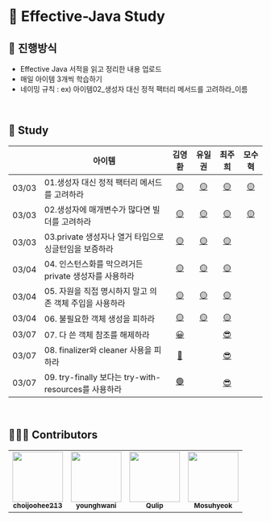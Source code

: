 # 📙 Effective-Java Study 

## 📄 진행방식

- Effective Java 서적을 읽고 정리한 내용 업로드
- 매일 아이템 3개씩 학습하기
- 네이밍 규칙 : ex) 아이템02_생성자 대신 정적 팩터리 메서드를 고려하라_이름

<br>

## 📗 Study

|       | 아이템                                                        | 김영환 | 유일권 | 최주희 | 모수혁 |
| :---- | ----------------------------------------------------------- | :----: | :----: | :----: | :----: |
| 03/03 | 01.생성자 대신 정적 팩터리 메서드를 고려하라          |    [🟡](https://bit.ly/3HOlaKk)    |    [🟡](https://github.com/LuckySF007/EffectiveJavaStudy/blob/8ce64b1a21facddd674003a54ad29f9ccb990d8e/02%EC%9E%A5/%EC%95%84%EC%9D%B4%ED%85%9C01_%EC%83%9D%EC%84%B1%EC%9E%90%20%EB%8C%80%EC%8B%A0%20%EC%A0%95%EC%A0%81%20%ED%8C%A9%ED%84%B0%EB%A6%AC%20%EB%A9%94%EC%84%9C%EB%93%9C%EB%A5%BC%20%EA%B3%A0%EB%A0%A4%ED%95%98%EB%9D%BC_%EC%9C%A0%EC%9D%BC%EA%B6%8C.md) |    [🟡](https://github.com/LuckySF007/EffectiveJavaStudy/blob/master/02%EC%9E%A5/%EC%95%84%EC%9D%B4%ED%85%9C01_%EC%83%9D%EC%84%B1%EC%9E%90%20%EB%8C%80%EC%8B%A0%20%EC%A0%95%EC%A0%81%20%ED%8C%A9%ED%84%B0%EB%A6%AC%20%EB%A9%94%EC%84%9C%EB%93%9C%EB%A5%BC%20%EA%B3%A0%EB%A0%A4%ED%95%98%EB%9D%BC_%EC%B5%9C%EC%A3%BC%ED%9D%AC.md) | [🟡](https://github.com/LuckySF007/EffectiveJavaStudy/blob/master/02%EC%9E%A5/%EC%95%84%EC%9D%B4%ED%85%9C01_%EC%83%9D%EC%84%B1%EC%9E%90%20%EB%8C%80%EC%8B%A0%20%EC%A0%95%EC%A0%81%20%ED%8C%A9%ED%84%B0%EB%A6%AC%20%EB%A9%94%EC%84%9C%EB%93%9C%EB%A5%BC%20%EA%B3%A0%EB%A0%A4%ED%95%98%EB%9D%BC_%EB%AA%A8%EC%88%98%ED%98%81.md)   |
| 03/03 | 02.생성자에 매개변수가 많다면 빌더를 고려하라         |    [🟡](https://bit.ly/3vFpCJ4)    |    [🟡](https://github.com/LuckySF007/EffectiveJavaStudy/blob/8ce64b1a21facddd674003a54ad29f9ccb990d8e/02%EC%9E%A5/%EC%95%84%EC%9D%B4%ED%85%9C02_%EC%83%9D%EC%84%B1%EC%9E%90%EC%97%90%20%EB%A7%A4%EA%B0%9C%EB%B3%80%EC%88%98%EA%B0%80%20%EB%A7%8E%EB%8B%A4%EB%A9%B4%20%EB%B9%8C%EB%8D%94%EB%A5%BC%20%EA%B3%A0%EB%A0%A4%ED%95%98%EB%9D%BC_%EC%9C%A0%EC%9D%BC%EA%B6%8C.md) |    [🟡](https://github.com/LuckySF007/EffectiveJavaStudy/blob/master/02%EC%9E%A5/%EC%95%84%EC%9D%B4%ED%85%9C02_%EC%83%9D%EC%84%B1%EC%9E%90%EC%97%90%20%EB%A7%A4%EA%B0%9C%EB%B3%80%EC%88%98%EA%B0%80%20%EB%A7%8E%EB%8B%A4%EB%A9%B4%20%EB%B9%8C%EB%8D%94%EB%A5%BC%20%EA%B3%A0%EB%A0%A4%ED%95%98%EB%9D%BC_%EC%B5%9C%EC%A3%BC%ED%9D%AC.md)  | [🟡](https://github.com/LuckySF007/EffectiveJavaStudy/blob/master/02%EC%9E%A5/%EC%95%84%EC%9D%B4%ED%85%9C02_%EC%83%9D%EC%84%B1%EC%9E%90%EC%97%90%20%EB%A7%A4%EA%B0%9C%EB%B3%80%EC%88%98%EA%B0%80%20%EB%A7%8E%EB%8B%A4%EB%A9%B4%20%EB%B9%8C%EB%8D%94%EB%A5%BC%20%EA%B3%A0%EB%A0%A4%ED%95%98%EB%9D%BC_%EB%AA%A8%EC%88%98%ED%98%81.md)   |
| 03/03 | 03.private 생성자나 열거 타입으로 싱글턴임을 보증하라 |    [🟡](https://bit.ly/3CmCyEV)    |    [🟡](https://github.com/LuckySF007/EffectiveJavaStudy/blob/8ce64b1a21facddd674003a54ad29f9ccb990d8e/02%EC%9E%A5/%EC%95%84%EC%9D%B4%ED%85%9C03_private%20%EC%83%9D%EC%84%B1%EC%9E%90%EB%82%98%20%EC%97%B4%EA%B1%B0%ED%83%80%EC%9E%85%EC%9C%BC%EB%A1%9C%20%EC%8B%B1%EA%B8%80%ED%84%B4%EC%9E%84%EC%9D%84%20%EB%B3%B4%EC%A6%9D%ED%95%98%EB%9D%BC_%EC%9C%A0%EC%9D%BC%EA%B6%8C.md) |     [🟡](https://github.com/LuckySF007/EffectiveJavaStudy/blob/master/02%EC%9E%A5/%EC%95%84%EC%9D%B4%ED%85%9C03_private%20%EC%83%9D%EC%84%B1%EC%9E%90%EB%82%98%20%EC%97%B4%EA%B1%B0%ED%83%80%EC%9E%85%EC%9C%BC%EB%A1%9C%20%EC%8B%B1%EA%B8%80%ED%84%B4%EC%9E%84%EC%9D%84%20%EB%B3%B4%EC%A6%9D%ED%95%98%EB%9D%BC_%EC%B5%9C%EC%A3%BC%ED%9D%AC.md)   |     |
| 03/04 | 04. 인스턴스화를 막으려거든 private 생성자를 사용하라 | [🟡](https://bit.ly/3KnE5xn)  |    [🟡](https://github.com/LuckySF007/EffectiveJavaStudy/blob/b6ad2cc03e97999b8e379cd03ee88caa874eca36/02%EC%9E%A5/%EC%95%84%EC%9D%B4%ED%85%9C04_%EC%9D%B8%EC%8A%A4%ED%84%B4%EC%8A%A4%ED%99%94%EB%A5%BC%20%EB%A7%89%EC%9C%BC%EB%A0%A4%EA%B1%B0%EB%93%A0%20private%20%EC%83%9D%EC%84%B1%EC%9E%90%EB%A5%BC%20%EC%82%AC%EC%9A%A9%ED%95%98%EB%9D%BC_%EC%9C%A0%EC%9D%BC%EA%B6%8C.md)    |   [🟡](https://github.com/LuckySF007/EffectiveJavaStudy/blob/master/02%EC%9E%A5/%EC%95%84%EC%9D%B4%ED%85%9C04_%EC%9D%B8%EC%8A%A4%ED%84%B4%EC%8A%A4%ED%99%94%EB%A5%BC%20%EB%A7%89%EC%9C%BC%EB%A0%A4%EA%B1%B0%EB%93%A0%20private%20%EC%83%9D%EC%84%B1%EC%9E%90%EB%A5%BC%20%EC%82%AC%EC%9A%A9%ED%95%98%EB%9D%BC_%EC%B5%9C%EC%A3%BC%ED%9D%AC.md)  |     |
| 03/04 | 05. 자원을 직접 명시하지 말고 의존 객체 주입을 사용하라 | [🟡](https://bit.ly/3pLL9vY)  |    [🟡](https://github.com/LuckySF007/EffectiveJavaStudy/blob/b6ad2cc03e97999b8e379cd03ee88caa874eca36/02%EC%9E%A5/%EC%95%84%EC%9D%B4%ED%85%9C05_%EC%9E%90%EC%9B%90%EC%9D%84%20%EC%A7%81%EC%A0%91%20%EB%AA%85%EC%8B%9C%ED%95%98%EC%A7%80%20%EB%A7%90%EA%B3%A0%20%EC%9D%98%EC%A1%B4%20%EA%B0%9D%EC%B2%B4%20%EC%A3%BC%EC%9E%85%EC%9D%84%20%EC%82%AC%EC%9A%A9%ED%95%98%EB%9D%BC_%EC%9C%A0%EC%9D%BC%EA%B6%8C.md)    |   [🟡](https://github.com/LuckySF007/EffectiveJavaStudy/blob/master/02%EC%9E%A5/%EC%95%84%EC%9D%B4%ED%85%9C05_%EC%9E%90%EC%9B%90%EC%9D%84%20%EC%A7%81%EC%A0%91%20%EB%AA%85%EC%8B%9C%ED%95%98%EC%A7%80%20%EB%A7%90%EA%B3%A0%20%EC%9D%98%EC%A1%B4%20%EA%B0%9D%EC%B2%B4%20%EC%A3%BC%EC%9E%85%EC%9D%84%20%EC%82%AC%EC%9A%A9%ED%95%98%EB%9D%BC_%EC%B5%9C%EC%A3%BC%ED%9D%AC.md)  |     |
| 03/04 | 06. 불필요한 객체 생성을 피하라 | [🟡](https://bit.ly/35CJgL5)  |    [🟡](https://github.com/LuckySF007/EffectiveJavaStudy/blob/b6ad2cc03e97999b8e379cd03ee88caa874eca36/02%EC%9E%A5/%EC%95%84%EC%9D%B4%ED%85%9C06_%EB%B6%88%ED%95%84%EC%9A%94%ED%95%9C%20%EA%B0%9D%EC%B2%B4%20%EC%83%9D%EC%84%B1%EC%9D%84%20%ED%94%BC%ED%95%98%EB%9D%BC_%EC%9C%A0%EC%9D%BC%EA%B6%8C.md)    |   [🟡](https://github.com/LuckySF007/EffectiveJavaStudy/blob/master/02%EC%9E%A5/%EC%95%84%EC%9D%B4%ED%85%9C06_%EB%B6%88%ED%95%84%EC%9A%94%ED%95%9C%20%EA%B0%9D%EC%B2%B4%20%EC%83%9D%EC%84%B1%EC%9D%84%20%ED%94%BC%ED%95%98%EB%9D%BC_%EC%B5%9C%EC%A3%BC%ED%9D%AC.md)  |     |
| 03/07 | 07. 다 쓴 객체 참조를 해제하라 | [😀](https://bit.ly/3vMeppW) | []() | [😎](https://github.com/LuckySF007/EffectiveJavaStudy/blob/master/02%EC%9E%A5/%EC%95%84%EC%9D%B4%ED%85%9C07_%EB%8B%A4%20%EC%93%B4%20%EA%B0%9D%EC%B2%B4%20%EC%B0%B8%EC%A1%B0%EB%A5%BC%20%ED%95%B4%EC%A0%9C%ED%95%98%EB%9D%BC_%EC%B5%9C%EC%A3%BC%ED%9D%AC.md) | []() |
| 03/07 | 08. finalizer와 cleaner 사용을 피하라 | [🧐](https://bit.ly/3HPy62J) | []() | [😎](https://github.com/LuckySF007/EffectiveJavaStudy/blob/master/02%EC%9E%A5/%EC%95%84%EC%9D%B4%ED%85%9C08_finalizer%EC%99%80%20cleaner%20%EC%82%AC%EC%9A%A9%EC%9D%84%20%ED%94%BC%ED%95%98%EB%9D%BC_%EC%B5%9C%EC%A3%BC%ED%9D%AC.md) | []() |
| 03/07 | 09. try-finally 보다는 try-with-resources를 사용하라 | [🟢](https://bit.ly/34kGd9G) | []() | [😎](https://github.com/LuckySF007/EffectiveJavaStudy/blob/master/02%EC%9E%A5/%EC%95%84%EC%9D%B4%ED%85%9C09_try-finally%EB%B3%B4%EB%8B%A4%EB%8A%94%20try-with-resources%EB%A5%BC%20%EC%82%AC%EC%9A%A9%ED%95%98%EB%9D%BC_%EC%B5%9C%EC%A3%BC%ED%9D%AC.md) | []() |

<!--| Date | Item | [영환]() | [일권]() | [주희]() | [수혁]() |-->

<!-- https://bitly.com/ -->

<!-- 위 링크를 통해 하이퍼링크의 길이를 줄일 수 있습니다. -->


<br>

## 🙋🏻‍♂️ Contributors

<table>
  <tr>
    <td align="center"><a href="https://github.com/choijoohee213"><img src="https://avatars.githubusercontent.com/u/60915285?s=400&u=81a3a3b178d0b215fd7a2c72bcf2d1834cb815e9&v=4" width="100px;" alt=""/><br /><sub><b>choijoohee213</b></sub></a><br /></td>
    <td align="center"><a href="https://github.com/younghwani"><img src="https://avatars.githubusercontent.com/u/75962307?v=4" width="100px;" alt=""/><br /><sub><b>younghwani</b></sub></a><br /></td>
    <td align="center"><a href="https://github.com/Qulip"><img src="https://avatars.githubusercontent.com/u/77991314?v=4" width="100px;" alt=""/><br /><sub><b>Qulip</b></sub></a><br /></td>
    <td align="center"><a href="https://github.com/Mosuhyeok"><img src="https://avatars.githubusercontent.com/u/48712198?v=4" width="100px;" alt=""/><br /><sub><b>Mosuhyeok</b></sub></a><br /></td> 
  </tr>
</table>
